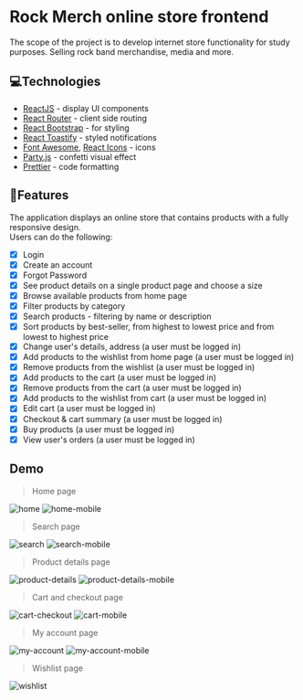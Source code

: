 # Rock Merch online store frontend

The scope of the project is to develop internet store functionality for study purposes. Selling rock band merchandise, media and more.

## 💻Technologies
- [ReactJS](https://reactjs.org/ "ReactJS") - display UI components
- [React Router](https://reactrouter.com/en/main "React Router") - client side routing
- [React Bootstrap](https://react-bootstrap.github.io/ "React Bootstrap") - for styling
- [React Toastify](https://github.com/fkhadra/react-toastify "React Toastify") - styled notifications
- [Font Awesome](https://fontawesome.com/ "Font Awesome"), [React Icons](https://react-icons.github.io/react-icons/ "React Icons") - icons
- [Party.js](https://party.js.org/ "Party.js") - confetti visual effect
- [Prettier](https://prettier.io/ "Prettier") - code formatting

## 📌Features
The application displays an online store that contains products with a fully responsive design.
<br>
Users can do the following:
- [x] Login
- [x] Create an account
- [x] Forgot Password
- [x] See product details on a single product page and choose a size
- [x] Browse available products from home page
- [x] Filter products by category
- [x] Search products - filtering by name or description
- [x] Sort products by best-seller, from highest to lowest price and from lowest to highest price
- [x] Change user's details, address (a user must be logged in)
- [x] Add products to the wishlist from home page (a user must be logged in)
- [x] Remove products from the wishlist (a user must be logged in)
- [x] Add products to the cart (a user must be logged in)
- [x] Remove products from the cart (a user must be logged in)
- [x] Add products to the wishlist from cart (a user must be logged in)
- [x] Edit cart (a user must be logged in)
- [x] Checkout & cart summary (a user must be logged in)
- [x] Buy products (a user must be logged in)
- [x] View user's orders (a user must be logged in)

## Demo
> Home page

![home](https://user-images.githubusercontent.com/75583578/221965755-e25e6a28-b3ce-4ab3-b51b-55aa8f9b532d.gif)
![home-mobile](https://user-images.githubusercontent.com/75583578/222231516-392009d2-339f-4569-9037-6b00112b4ddd.gif)
> Search page

![search](https://user-images.githubusercontent.com/75583578/222152463-3f4d211b-9ee5-4e4c-8d61-635955b68991.gif)
![search-mobile](https://user-images.githubusercontent.com/75583578/222251373-9938bac5-9b7f-4520-bfb2-35a9ed52fb21.gif)
> Product details page

![product-details](https://user-images.githubusercontent.com/75583578/222256335-df662bf2-d7c0-4ee2-b83a-e3b29bc73b73.gif)
![product-details-mobile](https://user-images.githubusercontent.com/75583578/222257574-f1739c5f-6deb-4ee9-84ee-a6ec6b222746.gif)
> Cart and checkout page

![cart-checkout](https://user-images.githubusercontent.com/75583578/222756548-6e2be28a-ff19-4247-b5cb-927a42ab3fe5.gif)
![cart-mobile](https://user-images.githubusercontent.com/75583578/222759039-d4091e5f-4431-45a4-b2be-15620d611e76.gif)
> My account page

![my-account](https://user-images.githubusercontent.com/75583578/222764900-7f188181-c236-43e7-9e28-b3e3e949c7cd.gif)
![my-account-mobile](https://user-images.githubusercontent.com/75583578/222766897-88b190da-cfe9-4af2-a4a8-bef88dea9133.gif)
> Wishlist page

![wishlist](https://user-images.githubusercontent.com/75583578/218730915-e8a3b241-aaa2-4893-a761-c19edd94ad7d.gif)
